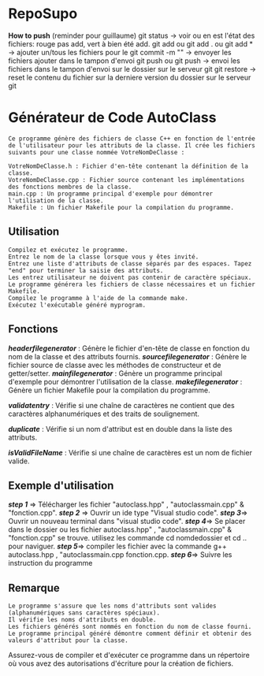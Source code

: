 # RepoSupo

**How to push**
(reminder pour guillaume)
git status -> voir ou en est l'état des fichiers: rouge pas add, vert à bien été add.
git add <nom du fichier> ou git add . ou git add \* -> ajouter un/tous les fichiers pour le git commit -m "<message de commit>" -> envoyer les fichiers ajouter dans le tampon d'envoi
git push ou git push <premiere branche> <deuxieme branche> -> envoi les fichiers dans le tampon d'envoi sur le dossier sur le serveur git
git restore <nom du fichier> -> reset le contenu du fichier sur la derniere version du dossier sur le serveur git

# **Générateur de Code AutoClass**

    Ce programme génère des fichiers de classe C++ en fonction de l'entrée de l'utilisateur pour les attributs de la classe. Il crée les fichiers suivants pour une classe nommée VotreNomDeClasse :

    VotreNomDeClasse.h : Fichier d'en-tête contenant la définition de la classe.
    VotreNomDeClasse.cpp : Fichier source contenant les implémentations des fonctions membres de la classe.
    main.cpp : Un programme principal d'exemple pour démontrer l'utilisation de la classe.
    Makefile : Un fichier Makefile pour la compilation du programme.

## **Utilisation**

    Compilez et exécutez le programme.
    Entrez le nom de la classe lorsque vous y êtes invité.
    Entrez une liste d'attributs de classe séparés par des espaces. Tapez "end" pour terminer la saisie des attributs.
    Les entrez utilisateur ne doivent pas contenir de caractère spéciaux.
    Le programme générera les fichiers de classe nécessaires et un fichier Makefile.
    Compilez le programme à l'aide de la commande make.
    Exécutez l'exécutable généré myprogram.

## **Fonctions**

**_headerfilegenerator_** : Génère le fichier d'en-tête de classe en fonction du nom de la classe et des attributs fournis.
**_sourcefilegenerator_** : Génère le fichier source de classe avec les méthodes de constructeur et de getter/setter.
**_mainfilegenerator_** : Génère un programme principal d'exemple pour démontrer l'utilisation de la classe.
**_makefilegenerator_** : Génère un fichier Makefile pour la compilation du programme.

**_validatentry_** : Vérifie si une chaîne de caractères ne contient que des caractères alphanumériques et des traits de soulignement.

**_duplicate_** : Vérifie si un nom d'attribut est en double dans la liste des attributs.

**_isValidFileName_** : Vérifie si une chaîne de caractères est un nom de fichier valide.

## **Exemple d'utilisation**

**_step 1_** => Télécharger les fichier "autoclass.hpp" , "autoclassmain.cpp" & "fonction.cpp".
**_step 2_** => Ouvrir un ide type "Visual studio code".
**_step 3_**=> Ouvrir un nouveau terminal dans "visual studio code".
**_step 4_**=> Se placer dans le dossier ou les fichier autoclass.hpp" , "autoclassmain.cpp" & "fonction.cpp" se trouve. utilisez les commande cd nomdedossier et cd .. pour naviguer.
**_step 5_**=> compiler les fichier avec la commande g++ autoclass.hpp , "autoclassmain.cpp fonction.cpp.
**_step 6_**=> Suivre les instruction du programme

## **Remarque**

    Le programme s'assure que les noms d'attributs sont valides (alphanumériques sans caractères spéciaux).
    Il vérifie les noms d'attributs en double.
    Les fichiers générés sont nommés en fonction du nom de classe fourni.
    Le programme principal généré démontre comment définir et obtenir des valeurs d'attribut pour la classe.

Assurez-vous de compiler et d'exécuter ce programme dans un répertoire où vous avez des autorisations d'écriture pour la création de fichiers.
